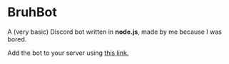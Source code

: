 # BruhBot
A (very basic) Discord bot written in **node.js**, made by me because I was bored.  
   
  
Add the bot to your server using [this link.](https://discordapp.com/oauth2/authorize?client_id=694825030890160129&scope=bot)
